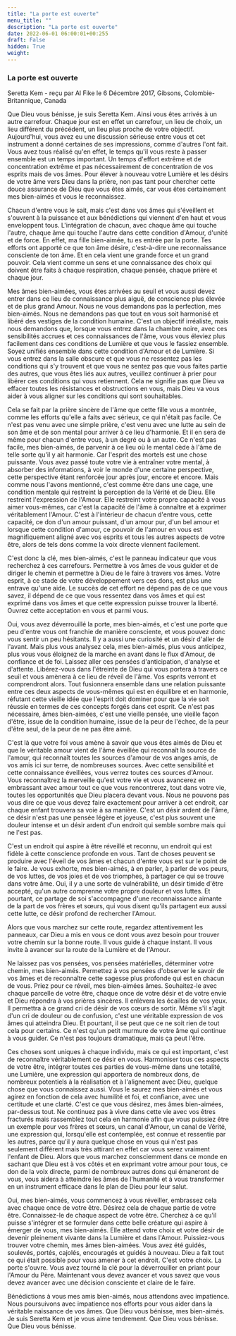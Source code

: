 ```yaml
---
title: "La porte est ouverte"
menu_title: ""
description: "La porte est ouverte"
date: 2022-06-01 06:00:01+00:255
draft: False
hidden: True
weight:
---
```

### La porte est ouverte

Seretta Kem - reçu par Al Fike le 6 Décembre 2017, Gibsons, Colombie-Britannique, Canada

Que Dieu vous bénisse, je suis Seretta Kem. Ainsi vous êtes arrivés à un autre carrefour. Chaque jour est en effet un carrefour, un lieu de choix, un lieu différent du précédent, un lieu plus proche de votre objectif. Aujourd'hui, vous avez eu une discussion sérieuse entre vous et cet instrument a donné certaines de ses impressions, comme d'autres l'ont fait. Vous avez tous réalisé qu'en effet, le temps qu'il vous reste à passer ensemble est un temps important. Un temps d'effort extrême et de concentration extrême et pas nécessairement de concentration de vos esprits mais de vos âmes. Pour élever à nouveau votre Lumière et les désirs de votre âme vers Dieu dans la prière, non pas tant pour chercher cette douce assurance de Dieu que vous êtes aimés, car vous êtes certainement mes bien-aimés et vous le reconnaissez.

Chacun d'entre vous le sait, mais c'est dans vos âmes qui s'éveillent et s'ouvrent à la puissance et aux bénédictions qui viennent d'en haut et vous enveloppent tous. L'intégration de chacun, avec chaque âme qui touche l'autre, chaque âme qui touche l'autre dans cette condition d'Amour, d'unité et de force. En effet, ma fille bien-aimée, tu es entrée par la porte. Tes efforts ont apporté ce que ton âme désire, c'est-à-dire une reconnaissance consciente de ton âme. Et en cela vient une grande force et un grand pouvoir. Cela vient comme un sens et une connaissance des choix qui doivent être faits à chaque respiration, chaque pensée, chaque prière et chaque jour.

Mes âmes bien-aimées, vous êtes arrivées au seuil et vous aussi devez entrer dans ce lieu de connaissance plus aiguë, de conscience plus élevée et de plus grand Amour. Nous ne vous demandons pas la perfection, mes bien-aimés. Nous ne demandons pas que tout en vous soit harmonisé et libéré des vestiges de la condition humaine. C'est un objectif irréaliste, mais nous demandons que, lorsque vous entrez dans la chambre noire, avec ces sensibilités accrues et ces connaissances de l'âme, vous vous éleviez plus facilement dans ces conditions de Lumière et que vous le fassiez ensemble. Soyez unifiés ensemble dans cette condition d'Amour et de Lumière. Si vous entrez dans la salle obscure et que vous ne ressentez pas les conditions qui s'y trouvent et que vous ne sentez pas que vous faites partie des autres, que vous êtes liés aux autres, veuillez continuer à prier pour libérer ces conditions qui vous retiennent. Cela ne signifie pas que Dieu va effacer toutes les résistances et obstructions en vous, mais Dieu va vous aider à vous aligner sur les conditions qui sont souhaitables.

Cela se fait par la prière sincère de l'âme que cette fille vous a montrée, comme les efforts qu'elle a faits avec sérieux, ce qui n'était pas facile. Ce n'est pas venu avec une simple prière, c'est venu avec une lutte au sein de son âme et de son mental pour arriver à ce lieu d'harmonie. Et il en sera de même pour chacun d'entre vous, à un degré ou à un autre. Ce n'est pas facile, mes bien-aimés, de parvenir à ce lieu où le mental cède à l'âme de telle sorte qu'il y ait harmonie. Car l'esprit des mortels est une chose puissante. Vous avez passé toute votre vie à entraîner votre mental, à absorber des informations, à voir le monde d'une certaine perspective, cette perspective étant renforcée jour après jour, encore et encore. Mais comme nous l'avons mentionné, c'est comme être dans une cage, une condition mentale qui restreint la perception de la Vérité et de Dieu. Elle restreint l'expression de l'Amour. Elle restreint votre propre capacité à vous aimer vous-mêmes, car c'est la capacité de l'âme à connaître et à exprimer véritablement l'Amour. C'est à l'intérieur de chacun d'entre vous, cette capacité, ce don d'un amour puissant, d'un amour pur, d'un bel amour et lorsque cette condition d'amour, ce pouvoir de l'amour en vous est magnifiquement aligné avec vos esprits et tous les autres aspects de votre être, alors de tels dons comme la voix directe viennent facilement.

C'est donc la clé, mes bien-aimés, c'est le panneau indicateur que vous recherchez à ces carrefours. Permettre à vos âmes de vous guider et de diriger le chemin et permettre à Dieu de le faire à travers vos âmes. Votre esprit, à ce stade de votre développement vers ces dons, est plus une entrave qu'une aide. Le succès de cet effort ne dépend pas de ce que vous savez, il dépend de ce que vous ressentez dans vos âmes et qui est exprimé dans vos âmes et que cette expression puisse trouver la liberté. Ouvrez cette acceptation en vous et parmi vous.

Oui, vous avez déverrouillé la porte, mes bien-aimés, et c'est une porte que peu d'entre vous ont franchie de manière consciente, et vous pouvez donc vous sentir un peu hésitants. Il y a aussi une curiosité et un désir d'aller de l'avant. Mais plus vous analysez cela, mes bien-aimés, plus vous anticipez, plus vous vous éloignez de la marche en avant dans le flux d'Amour, de confiance et de foi. Laissez aller ces pensées d'anticipation, d'analyse et d'attente. Libérez-vous dans l'étreinte de Dieu qui vous portera à travers ce seuil et vous amènera à ce lieu de réveil de l'âme. Vos esprits verront et comprendront alors. Tout fusionnera ensemble dans une relation puissante entre ces deux aspects de vous-mêmes qui est en équilibre et en harmonie, réfutant cette vieille idée que l'esprit doit dominer pour que la vie soit réussie en termes de ces concepts forgés dans cet esprit. Ce n'est pas nécessaire, âmes bien-aimées, c'est une vieille pensée, une vieille façon d'être, issue de la condition humaine, issue de la peur de l'échec, de la peur d'être seul, de la peur de ne pas être aimé.

C'est là que votre foi vous amène à savoir que vous êtes aimés de Dieu et que le véritable amour vient de l'âme éveillée qui reconnaît la source de l'amour, qui reconnaît toutes les sources d'amour de vos anges amis, de vos amis ici sur terre, de nombreuses sources. Avec cette sensibilité et cette connaissance éveillées, vous verrez toutes ces sources d'Amour. Vous reconnaîtrez la merveille qu'est votre vie et vous avancerez en embrassant avec amour tout ce que vous rencontrerez, tout dans votre vie, toutes les opportunités que Dieu placera devant vous. Nous ne pouvons pas vous dire ce que vous devez faire exactement pour arriver à cet endroit, car chaque enfant trouvera sa voie à sa manière. C'est un désir ardent de l'âme, ce désir n'est pas une pensée légère et joyeuse, c'est plus souvent une douleur intense et un désir ardent d'un endroit qui semble sombre mais qui ne l'est pas.

C'est un endroit qui aspire à être réveillé et reconnu, un endroit qui est fidèle à cette conscience profonde en vous. Tant de choses peuvent se produire avec l'éveil de vos âmes et chacun d'entre vous est sur le point de le faire. Je vous exhorte, mes bien-aimés, à en parler, à parler de vos peurs, de vos luttes, de vos joies et de vos triomphes, à partager ce qui se trouve dans votre âme. Oui, il y a une sorte de vulnérabilité, un désir timide d'être accepté, qu'un autre comprenne votre propre douleur et vos luttes. Et pourtant, ce partage de soi s'accompagne d'une reconnaissance aimante de la part de vos frères et sœurs, qui vous disent qu'ils partagent eux aussi cette lutte, ce désir profond de rechercher l'Amour.

Alors que vous marchez sur cette route, regardez attentivement les panneaux, car Dieu a mis en vous ce dont vous avez besoin pour trouver votre chemin sur la bonne route. Il vous guide à chaque instant. Il vous invite à avancer sur la route de la Lumière et de l'Amour.

Ne laissez pas vos pensées, vos pensées matérielles, déterminer votre chemin, mes bien-aimés. Permettez à vos pensées d'observer le savoir de vos âmes et de reconnaître cette sagesse plus profonde qui est en chacun de vous. Priez pour ce réveil, mes bien-aimées âmes. Souhaitez-le avec chaque parcelle de votre être, chaque once de votre désir et de votre envie et Dieu répondra à vos prières sincères. Il enlèvera les écailles de vos yeux. Il permettra à ce grand cri de désir de vos cœurs de sortir. Même s'il s'agit d'un cri de douleur ou de confusion, c'est une véritable expression de vos âmes qui atteindra Dieu. Et pourtant, il se peut que ce ne soit rien de tout cela pour certains. Ce n'est qu'un petit murmure de votre âme qui continue à vous guider. Ce n'est pas toujours dramatique, mais ça peut l'être.

Ces choses sont uniques à chaque individu, mais ce qui est important, c'est de reconnaître véritablement ce désir en vous. Harmoniser tous ces aspects de votre être, intégrer toutes ces parties de vous-même dans une totalité, une Lumière, une expression qui apportera de nombreux dons, de nombreux potentiels à la réalisation et à l'alignement avec Dieu, quelque chose que vous connaissez aussi. Vous le saurez mes bien-aimés et vous agirez en fonction de cela avec humilité et foi, et confiance, avec une certitude et une clarté. C'est ce que vous désirez, mes âmes bien-aimées, par-dessus tout. Ne continuez pas à vivre dans cette vie avec vos êtres fracturés mais rassemblez tout cela en harmonie afin que vous puissiez être un exemple pour vos frères et sœurs, un canal d'Amour, un canal de Vérité, une expression qui, lorsqu'elle est contemplée, est connue et ressentie par les autres, parce qu'il y aura quelque chose en vous qui n'est pas seulement différent mais très attirant en effet car vous serez vraiment l'enfant de Dieu. Alors que vous marchez consciemment dans ce monde en sachant que Dieu est à vos côtés et en exprimant votre amour pour tous, ce don de la voix directe, parmi de nombreux autres dons qui émaneront de vous, vous aidera à atteindre les âmes de l'humanité et à vous transformer en un instrument efficace dans le plan de Dieu pour leur salut.

Oui, mes bien-aimés, vous commencez à vous réveiller, embrassez cela avec chaque once de votre être. Désirez cela de chaque partie de votre être. Connaissez-le de chaque aspect de votre être. Cherchez à ce qu'il puisse s'intégrer et se formuler dans cette belle créature qui aspire à émerger de vous, mes bien-aimés. Elle attend votre choix et votre désir de devenir pleinement vivante dans la Lumière et dans l'Amour. Puissiez-vous trouver votre chemin, mes âmes bien-aimées. Vous avez été guidés, soulevés, portés, cajolés, encouragés et guidés à nouveau. Dieu a fait tout ce qui était possible pour vous amener à cet endroit. C'est votre choix. La porte s'ouvre. Vous avez tourné la clé pour la déverrouiller en priant pour l'Amour du Père. Maintenant vous devez avancer et vous savez que vous devez avancer avec une décision consciente et claire de le faire.

Bénédictions à vous mes amis bien-aimés, nous attendons avec impatience. Nous poursuivons avec impatience nos efforts pour vous aider dans la véritable naissance de vos âmes. Que Dieu vous bénisse, mes bien-aimés. Je suis Seretta Kem et je vous aime tendrement. Que Dieu vous bénisse. Que Dieu vous bénisse.
